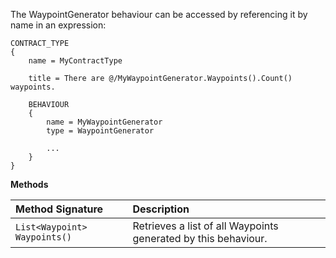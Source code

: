 The WaypointGenerator behaviour can be accessed by referencing it by name in an expression:
```
CONTRACT_TYPE
{
    name = MyContractType
    
    title = There are @/MyWaypointGenerator.Waypoints().Count() waypoints.

    BEHAVIOUR
    {
        name = MyWaypointGenerator
        type = WaypointGenerator

        ...
    }
}
```

**Methods**

| Method Signature | Description |
| :--- | :--- |
| `List<Waypoint> Waypoints()` | Retrieves a list of all Waypoints generated by this behaviour. |
